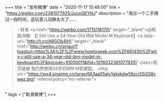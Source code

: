 +++
title = "发布微博"
date = "2020-11-17 15:48:00"
link = "https://weibo.com/2381077925/JunoQEYNJ"
description = "淘过一个二手用过一段时间，这玩意儿动静太大了……<br><blockquote> - 转发 <a href=\"https://weibo.com/1715118170\" target=\"_blank\">@网路冷眼</a>: 【I Still Use a 34-Year-Old IBM Model M Keyboard】<a data-url=\"http://t.cn/A6GOb4lH\" target=\"_blank\" href=\"http://weibo.cn/sinaurl?toasturl=https%3A%2F%2Fwww.howtogeek.com%2F661430%2Fwhy-i-still-use-a-34-year-old-ibm-model-m-keyboard%2F&luicode=10000011&lfid=1076032381077925\" class>网页链接</a> 我仍然使用34岁的IBM M型键盘。 <img src=\"https://wx4.sinaimg.cn/large/663aa05aly1gkskdw58zcj20i208cwez.jpg\" referrerpolicy=\"no-referrer\"><br><br></blockquote>"
tags = ["新浪微博"]
+++
